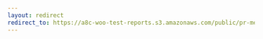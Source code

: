 ```yaml
---
layout: redirect
redirect_to: https://a8c-woo-test-reports.s3.amazonaws.com/public/pr-merge/38921/api/index.html
---
```

